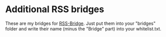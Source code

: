 Additional RSS bridges
======================
These are my bridges for [RSS-Bridge](https://github.com/RSS-Bridge/rss-bridge). Just put them into your "bridges" folder and write their name (minus the "Bridge" part) into your whitelist.txt.
